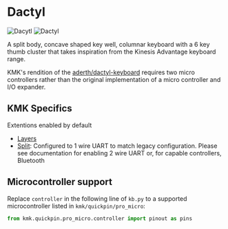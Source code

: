 # Dactyl

![Dacytl](https://raw.githubusercontent.com/adereth/dactyl-cave/master/resources/glamourshot.png)
![Dactyl](https://i.imgur.com/Bo11dGx.jpeg)

A split body, concave shaped key well, columnar keyboard with a 6 key thumb cluster that takes inspiration from the Kinesis Advantage keyboard range.

KMK's rendition of the [aderth/dactyl-keyboard](https://github.com/adereth/dactyl-keyboard) requires two micro controllers rather than the original implementation of a micro controller and I/O expander. 

## KMK Specifics

Extentions enabled by default  
- [Layers](/docs/en/layers.md)
- [Split](/docs/en/split_keyboards.md): Configured to 1 wire UART to match legacy configuration. Please see documentation for enabling 2 wire UART or, for capable controllers, Bluetooth

## Microcontroller support

Replace `controller` in the following line of `kb.py` to a supported microcontroller listed in `kmk/quickpin/pro_micro`:

```python
from kmk.quickpin.pro_micro.controller import pinout as pins
```

